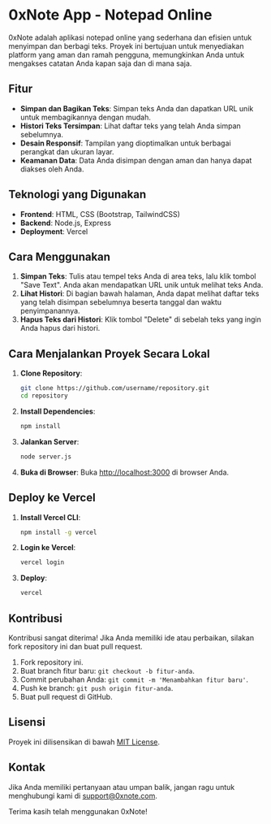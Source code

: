 # 0xNote App - Notepad Online

0xNote adalah aplikasi notepad online yang sederhana dan efisien untuk menyimpan dan berbagi teks. Proyek ini bertujuan untuk menyediakan platform yang aman dan ramah pengguna, memungkinkan Anda untuk mengakses catatan Anda kapan saja dan di mana saja.

## Fitur

- **Simpan dan Bagikan Teks**: Simpan teks Anda dan dapatkan URL unik untuk membagikannya dengan mudah.
- **Histori Teks Tersimpan**: Lihat daftar teks yang telah Anda simpan sebelumnya.
- **Desain Responsif**: Tampilan yang dioptimalkan untuk berbagai perangkat dan ukuran layar.
- **Keamanan Data**: Data Anda disimpan dengan aman dan hanya dapat diakses oleh Anda.

## Teknologi yang Digunakan

- **Frontend**: HTML, CSS (Bootstrap, TailwindCSS)
- **Backend**: Node.js, Express
- **Deployment**: Vercel

## Cara Menggunakan

1. **Simpan Teks**: Tulis atau tempel teks Anda di area teks, lalu klik tombol "Save Text". Anda akan mendapatkan URL unik untuk melihat teks Anda.
2. **Lihat Histori**: Di bagian bawah halaman, Anda dapat melihat daftar teks yang telah disimpan sebelumnya beserta tanggal dan waktu penyimpanannya.
3. **Hapus Teks dari Histori**: Klik tombol "Delete" di sebelah teks yang ingin Anda hapus dari histori.

## Cara Menjalankan Proyek Secara Lokal

1. **Clone Repository**:
    ```sh
    git clone https://github.com/username/repository.git
    cd repository
    ```

2. **Install Dependencies**:
    ```sh
    npm install
    ```

3. **Jalankan Server**:
    ```sh
    node server.js
    ```

4. **Buka di Browser**:
    Buka [http://localhost:3000](http://localhost:3000) di browser Anda.

## Deploy ke Vercel

1. **Install Vercel CLI**:
    ```sh
    npm install -g vercel
    ```

2. **Login ke Vercel**:
    ```sh
    vercel login
    ```

3. **Deploy**:
    ```sh
    vercel
    ```

## Kontribusi

Kontribusi sangat diterima! Jika Anda memiliki ide atau perbaikan, silakan fork repository ini dan buat pull request.

1. Fork repository ini.
2. Buat branch fitur baru: `git checkout -b fitur-anda`.
3. Commit perubahan Anda: `git commit -m 'Menambahkan fitur baru'`.
4. Push ke branch: `git push origin fitur-anda`.
5. Buat pull request di GitHub.

## Lisensi

Proyek ini dilisensikan di bawah [MIT License](LICENSE).

## Kontak

Jika Anda memiliki pertanyaan atau umpan balik, jangan ragu untuk menghubungi kami di support@0xnote.com.

Terima kasih telah menggunakan 0xNote!
